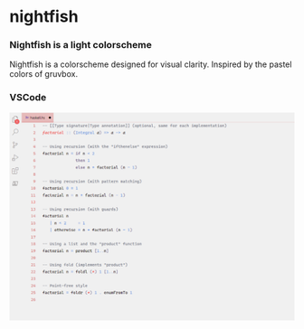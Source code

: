 # nightfish
### Nightfish is a light colorscheme
Nightfish is a colorscheme designed for visual clarity.
Inspired by the pastel colors of gruvbox.

### VSCode
![VSCode](previewVSCODE.png)
